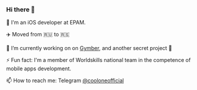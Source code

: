 ### Hi there 👋

📱 I'm an iOS developer at EPAM.

✈️ Moved from 🇷🇺 to 🇷🇸

🔭 I’m currently working on on [Gymber](https://github.com/GymberClub), and another secret project 🤫

⚡ Fun fact: I'm a member of Worldskills national team in the competence of mobile apps development.

📫 How to reach me: Telegram [@cooloneofficial](https://t.me/cooloneofficial)

